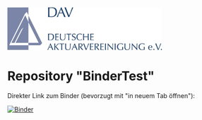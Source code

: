 <img src="logo.jpg" width="350">

# Repository "BinderTest"

Direkter Link zum Binder (bevorzugt mit "in neuem Tab öffnen"):

[![Binder](https://mybinder.org/badge_logo.svg)](https://mybinder.org/v2/gh/simonhatzesberger/TEST_REPOSITORY/HEAD?labpath=ToyExample.ipynb)
